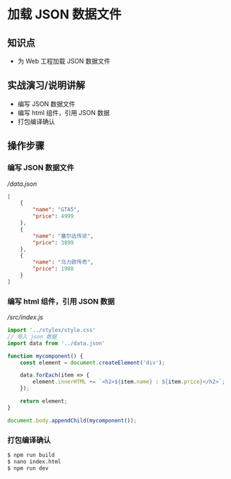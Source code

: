 加载 JSON 数据文件
=================

## 知识点

* 为 Web 工程加载 JSON 数据文件

## 实战演习/说明讲解

+ 编写 JSON 数据文件
+ 编写 html 组件，引用 JSON 数据
+ 打包编译确认

## 操作步骤

### 编写 JSON 数据文件

*/data.json*

```json
[
    {
        "name": "GTA5",
        "price": 4999
    },
    {
        "name": "塞尔达传说",
        "price": 3899
    },
    {
        "name": "马力欧传奇",
        "price": 1988
    }
]
```

### 编写 html 组件，引用 JSON 数据

*/src/index.js*

```js
import '../styles/style.css'
// 导入 json 数据
import data from '../data.json'

function mycomponent() {
    const element = document.createElement('div');

    data.forEach(item => {
        element.innerHTML += `<h2>${item.name} : ${item.price}</h2>`;
    });

    return element;
}

document.body.appendChild(mycomponent());
```

### 打包编译确认

```bash
$ npm run build
$ nano index.html
$ npm run dev
```